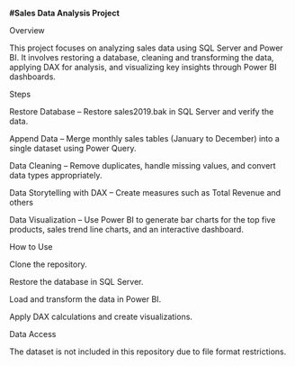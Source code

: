 **#Sales Data Analysis Project**

Overview

This project focuses on analyzing sales data using SQL Server and Power BI. It involves restoring a database, cleaning and transforming the data, applying DAX for analysis, and visualizing key insights through Power BI dashboards.

Steps

Restore Database – Restore sales2019.bak in SQL Server and verify the data.

Append Data – Merge monthly sales tables (January to December) into a single dataset using Power Query.

Data Cleaning – Remove duplicates, handle missing values, and convert data types appropriately.

Data Storytelling with DAX – Create measures such as Total Revenue and others

Data Visualization – Use Power BI to generate bar charts for the top five products, sales trend line charts, and an interactive dashboard.

How to Use

Clone the repository.

Restore the database in SQL Server.

Load and transform the data in Power BI.

Apply DAX calculations and create visualizations.

Data Access

The dataset is not included in this repository due to file format restrictions.
